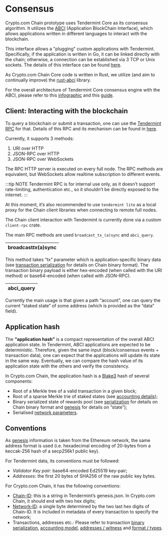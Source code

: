 # Consensus

Crypto.com Chain prototype uses Tendermint Core as its consensus algorithm. It utilizes the [ABCI](https://docs.tendermint.com/master/spec/abci/) (Application BlockChain Interface), which allows applications written in different languages to interact with the blockchain.

This interface allows a "plugging" custom applications with Tendermint. Specifically, if the application is written in Go, it can be linked directly with the chain; otherwise, a connection can be established via 3 TCP or Unix sockets. The details of this interface can be found [here](https://docs.tendermint.com/master/spec/abci/abci.html#overview).

As Crypto.com Chain Core code is written in Rust, we utilize (and aim to continually improve) the [rust-abci](https://github.com/tendermint/rust-abci/) library.

For the overall architecture of Tendermint Core consensus engine with the ABCI, please refer to this [infographic](https://docs.tendermint.com/master/assets/img/tm-transaction-flow.258ca020.png) and this [guide](https://docs.tendermint.com/master/app-dev/app-architecture.html).

## Client: Interacting with the blockchain

To query a blockchain or submit a transaction, one can use the [Tendermint RPC](https://docs.tendermint.com/master/tendermint-core/rpc.html) for that. Details of this RPC and its mechanism can be found in [here](https://docs.tendermint.com/master/rpc/).

Currently, it supports 3 methods:

1. URI over HTTP
1. JSON-RPC over HTTP
1. JSON-RPC over WebSockets

The RPC HTTP server is executed on every full node. The RPC methods are equivalent, but WebSockets allow realtime subscription to different events.

:::tip NOTE
Tendermint RPC is for internal use only, as it doesn’t support rate-limiting, authentication etc., so it shouldn’t be directly exposed to the internet.
:::

At this moment, it’s also recommended to use `tendermint lite` as a local proxy for the Chain client libraries when connecting to remote full nodes.

The Chain client interaction with Tendermint is currently done via a custom `client-rpc` crate.

The main RPC methods are used `broadcast_tx_(a)sync` and `abci_query`.

| broadcast*tx*(a)sync |
| -------------------- |


This method takes “tx” parameter which is application-specific binary data (see [transaction serialization](./serialization.md) for details on Chain binary format). The transaction binary payload is either hex-encoded (when called with the URI method) or base64-encoded (when called with JSON-RPC).

| abci_query |
| ---------- |


Currently the main usage is that given a path “account”, one can query the current “staked state” of some address (which is provided as the “data” field).

## Application hash

The **“application hash”** is a compact representation of the overall ABCI application state. In Tendermint, ABCI applications are expected to be deterministic. Therefore, given the same input (block/consensus events + transaction data), one can expect that the applications will update its state in the same way. Eventually, we can compare the hash value of its application state with the others and verify the consistency.

In Crypto.com Chain, the application hash is a [Blake3](https://github.com/BLAKE3-team/BLAKE3) hash of several components:

- Root of a Merkle tree of a valid transaction in a given block;
- Root of a sparse Merkle trie of staked states (see [accounting details](./transaction-accounting-model.md));
- Binary serialized state of rewards pool (see [serialization](./serialization.md) for details on Chain binary format and [genesis](./genesis.md) for details on “state”);
- Serialised [network parameters](./network-parameters.md).

## Conventions

As [genesis](./genesis.md) information is taken from the Ethereum network, the same address format is used (i.e. hexadecimal encoding of 20-bytes from a keccak-256 hash of a secp256k1 public key).

For Tendermint data, its conventions must be followed:

- _Validator Key pair_: base64-encoded Ed25519 key-pair;
- _Addresses_: the first 20 bytes of SHA256 of the raw public key bytes.

For Crypto.com Chain, it has the following conventions:

- [Chain-ID](./chain-id-and-network-id.md#chain-id): this is a string in Tendermint’s genesis.json. In Crypto.com Chain, it should end with two hex digits;
- [Network-ID](./chain-id-and-network-id.md#network-id): a single byte determined by the two last hex digits of Chain-ID. It is included in metadata of every transaction to specify the network;
- Transactions, addresses etc.: Please refer to transaction [binary serialization](./serialization.md), [accounting model](./transaction-accounting-model.md), [addresses / witness](./signature-schemes.md) and [format / types](./transaction.md).
